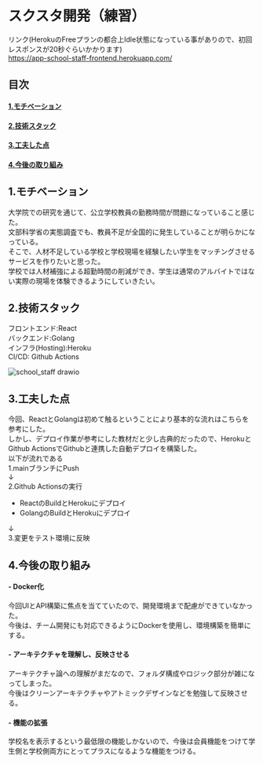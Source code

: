 # スクスタ開発（練習）
リンク(HerokuのFreeプランの都合上Idle状態になっている事がありので、初回レスポンスが20秒ぐらいかかります)  
https://app-school-staff-frontend.herokuapp.com/  

## 目次
#### [1.モチベーション](#1.モチベーション)
#### [2.技術スタック](#2.技術スタック)
#### [3.工夫した点](#3.工夫した点)
#### [4.今後の取り組み](#4.今後の取り組み)  

## 1.モチベーション
大学院での研究を通じて、公立学校教員の勤務時間が問題になっていること感じた。  
文部科学省の実態調査でも、教員不足が全国的に発生していることが明らかになっている。  
そこで、人材不足している学校と学校現場を経験したい学生をマッチングさせるサービスを作りたいと思った。  
学校では人材補強による超勤時間の削減ができ、学生は通常のアルバイトではない実際の現場を体験できるようにしていきたい。  　　
## 2.技術スタック
フロントエンド:React  
バックエンド:Golang  
インフラ(Hosting):Heroku  
CI/CD: Github Actions  

![school_staff drawio](https://user-images.githubusercontent.com/40897913/153696491-4612684b-5b2f-4212-acc0-f3fde2c59601.png)


## 3.工夫した点
今回、ReactとGolangは初めて触るということにより基本的な流れはこちらを参考にした。  
しかし、デプロイ作業が参考にした教材だと少し古典的だったので、HerokuとGithub ActionsでGithubと連携した自動デプロイを構築した。  
以下が流れである  
1.mainブランチにPush  
↓  
2.Github Actionsの実行  
- ReactのBuildとHerokuにデプロイ  
- GolangのBuildとHerokuにデプロイ 
 
↓  
3.変更をテスト環境に反映   

## 4.今後の取り組み  
#### - Docker化  
今回UIとAPI構築に焦点を当てていたので、開発環境まで配慮ができていなかった。  
今後は、チーム開発にも対応できるようにDockerを使用し、環境構築を簡単にする。  
#### - アーキテクチャを理解し、反映させる  
アーキテクチャ論への理解がまだなので、フォルダ構成やロジック部分が雑になってしまった。  
今後はクリーンアーキテクチャやアトミックデザインなどを勉強して反映させる。  
#### - 機能の拡張  
学校名を表示するという最低限の機能しかないので、今後は会員機能をつけて学生側と学校側両方にとってプラスになるような機能をつける。  

